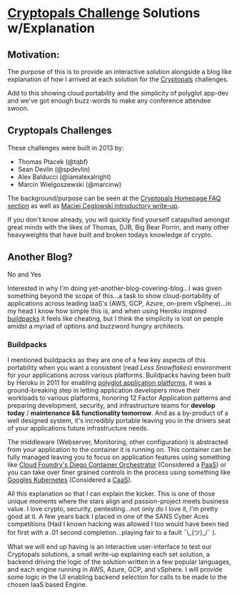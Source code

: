 # [Cryptopals Challenge](https://cryptopals.com) Solutions w/Explanation

## Motivation:
The purpose of this is to provide an interactive solution alongside a blog like explanation of how I arrived at each solution for the [Cryptopals](https://cryptopals.com/) challenges. 

Add to this showing cloud portability and the simplicity of polyglot app-dev and we've got enough buzz-words to make any conference attendee swoon.

## Cryptopals Challenges
These challenges were built in 2013 by:
* Thomas Ptacek (@tqbf)
* Sean Devlin (@spdevlin)
* Alex Balducci (@iamalexalright)
* Marcin Wielgoszewski (@marcinw)

The background/purpose can be seen at the [Cryptopals Homepage FAQ section](https://cryptopals.com/) as well as [Maciej Ceglowski introductory write-up](https://blog.pinboard.in/2013/04/the_matasano_crypto_challenges/).  

If you don't know already, you will quickly find yourself catapulted amongst great minds with the likes of Thomas, DJB, Big Bear Porrin, and many other heavyweights that have built and broken todays knowledge of crypto.

## Another Blog?
No and Yes  

Interested in why I'm doing yet-another-blog-covering-blog...I was given something beyond the scope of this...a task to show cloud-portability of applications across leading IaaS's (AWS, GCP, Azure, on-prem vSphere)...in my head I know how simple this is, and when using Heroku inspired [buildpacks](https://buildpacks.io/) it feels like cheating, but I think the simplicity is lost on people amidst a myriad of options and buzzword hungry architects.

### Buildpacks
I mentioned buildpacks as they are one of a few key aspects of this portability when you want a consistent (read _Less Snowflakes_) environment for your applications across various platforms. Buildpacks having been built by Heroku in 2011 for enabling [polyglot application platforms](https://blog.heroku.com/polyglot_platform), it was a ground-breaking step in letting application developers move their workloads to various platforms, honoring 12 Factor Application patterns and preparing development, security, and infrastructure teams for **develop today** / **maintenance && functionality tomorrow**. And as a by-product of a well designed system, it's incredibly portable leaving you in the drivers seat of your applications future infrastructure needs.

The middleware (Webserver, Monitoring, other configuration) is abstracted from your application to the container it is running on.  This container can be fully managed leaving you to focus on application features using something like [Cloud Foundry's Diego Container Orchestrator](https://docs.cloudfoundry.org/concepts/diego/diego-architecture.html) (Considered a [PaaS](https://searchcloudcomputing.techtarget.com/definition/Platform-as-a-Service-PaaS)) or you can take over finer grained controls in the process using something like [Googles Kubernetes](https://cloud.google.com/kubernetes/) (Considered a [CaaS](https://searchitoperations.techtarget.com/definition/Containers-as-a-Service-CaaS)).

**</Rant>**

All this explanation so that I can explain the kicker. This is one of those unique moments where the stars align and passion-project meets business value. I love crypto, security, pentesting...not only do I love it, I'm pretty good at it. A few years back I placed in one of the SANS Cyber Aces competitions (Had I known hacking was allowed I too would have been tied for first with a .01 second completion...playing fair to a fault ¯\\\_(ツ)\_/¯ ).

What we will end up having is an interactive user-interface to test our Cryptopals solutions, a small write-up explaining each set solution, a backend driving the logic of the solution written in a few popular languages, and each engine running in AWS, Azure, GCP, and vSphere. I will provide some logic in the UI enabling backend selection for calls to be made to the chosen IaaS based Engine.
